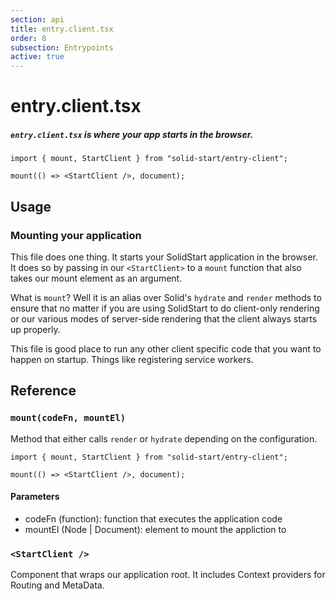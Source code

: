 ```yaml
---
section: api
title: entry.client.tsx
order: 8
subsection: Entrypoints
active: true
---
```


# entry.client.tsx

##### `entry.client.tsx` is where your app starts in the browser.

<div class="text-lg">

```tsx twoslash
import { mount, StartClient } from "solid-start/entry-client";

mount(() => <StartClient />, document);
```

</div>

<table-of-contents></table-of-contents>

## Usage

### Mounting your application

This file does one thing. It starts your SolidStart application in the browser. It does so by passing in our `<StartClient>` to a `mount` function that also takes our mount element as an argument.

What is `mount`? Well it is an alias over Solid's `hydrate` and `render` methods to ensure that no matter if you are using SolidStart to do client-only rendering or our various modes of server-side rendering that the client always starts up properly.

This file is good place to run any other client specific code that you want to happen on startup. Things like registering service workers.

## Reference

### `mount(codeFn, mountEl)`

Method that either calls `render` or `hydrate` depending on the configuration.

```tsx twoslash
import { mount, StartClient } from "solid-start/entry-client";

mount(() => <StartClient />, document);
```

#### Parameters

- codeFn (function): function that executes the application code
- mountEl (Node | Document): element to mount the appliction to

### `<StartClient />`

Component that wraps our application root. It includes Context providers for Routing and MetaData.


